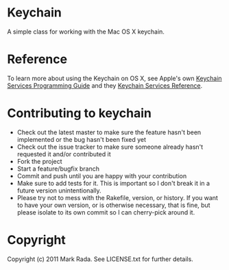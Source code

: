 Keychain
========

A simple class for working with the Mac OS X keychain.

Reference
=========

To learn more about using the Keychain on OS X, see Apple's own [Keychain Services Programming Guide](http://developer.apple.com/library/ios/#documentation/Security/Conceptual/keychainServConcepts/01introduction/introduction.html) and they [Keychain Services Reference](http://developer.apple.com/library/mac/#documentation/Security/Reference/keychainservices/Reference/reference.html).

Contributing to keychain
========================

* Check out the latest master to make sure the feature hasn't been implemented or the bug hasn't been fixed yet
* Check out the issue tracker to make sure someone already hasn't requested it and/or contributed it
* Fork the project
* Start a feature/bugfix branch
* Commit and push until you are happy with your contribution
* Make sure to add tests for it. This is important so I don't break it in a future version unintentionally.
* Please try not to mess with the Rakefile, version, or history. If you want to have your own version, or is otherwise necessary, that is fine, but please isolate to its own commit so I can cherry-pick around it.

Copyright
=========

Copyright (c) 2011 Mark Rada. See LICENSE.txt for
further details.

